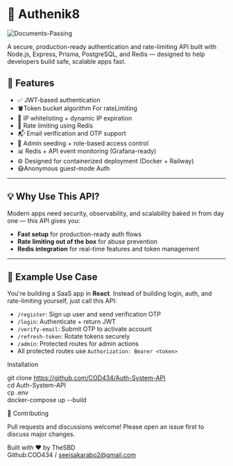 # 🔐 Authenik8
![Documents-Passing](https://img.shields.io/badge/:badgeContent)

A secure, production-ready authentication and rate-limiting API built with Node.js, Express, Prisma, PostgreSQL, and Redis — designed to help developers build safe, scalable apps fast.



## 🚀 Features

- ✅ JWT-based authentication
- 🪣Token bucket algorithm For rateLimiting
- 🔐 IP whitelisting + dynamic IP expiration
- 🧠 Rate limiting using Redis
- 📬 Email verification and OTP support
- 🧪 Admin seeding + role-based access control
- 📊 Redis + API event monitoring (Grafana-ready)
- ⚙️ Designed for containerized deployment (Docker + Railway)
- 😷Anonymous guest-mode Auth

---

## 💡 Why Use This API?

Modern apps need security, observability, and scalability baked in from day one — this API gives you:

- **Fast setup** for production-ready auth flows
- **Rate limiting out of the box** for abuse prevention
- **Redis integration** for real-time features and token management

---

## 🧠 Example Use Case

You're building a SaaS app in **React**. Instead of building login, auth, and rate-limiting yourself, just call this API:

- `/register`: Sign up user and send verification OTP  
- `/login`: Authenticate + return JWT  
- `/verify-email`: Submit OTP to activate account  
- `/refresh-token`: Rotate tokens securely  
- `/admin`: Protected routes for admin actions  
- All protected routes use `Authorization: Bearer <token>`

Installation

git clone https://github.com/COD434/Auth-System-API <br>
cd Auth-System-API<br>
cp .env<br>
docker-compose up --build

🤝 Contributing

Pull requests and discussions welcome! Please open an issue first to discuss major changes.

Built with ❤️ by TheSBD<br>
Github:COD434 / seeisakarabo2@gmail.com
